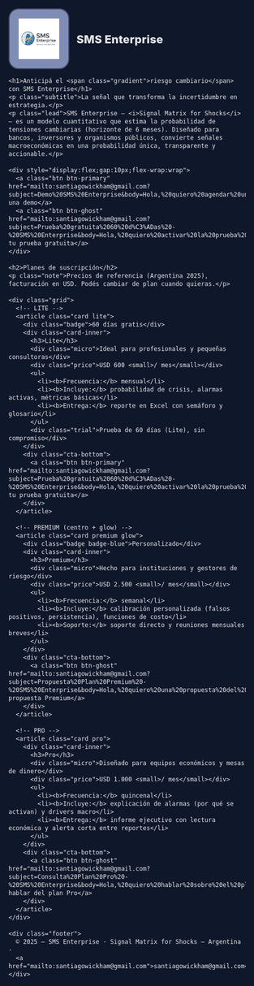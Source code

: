 <!doctype html>
<html lang="es">
<head>
  <meta charset="utf-8" />
  <meta name="viewport" content="width=device-width, initial-scale=1" />
  <title>SMS Enterprise — Folleto Comercial</title>

  <!-- Favicon y metadatos sociales (dentro del HEAD) -->
  <link rel="icon" href="./logo_sms_enterprise.png">
  <meta property="og:title" content="SMS Enterprise — Anticipá el riesgo cambiario">
  <meta property="og:description" content="Modelo cuantitativo que estima la probabilidad de tensiones cambiarias a 6 meses.">
  <meta property="og:type" content="website">
  <meta property="og:image" content="./logo_sms_enterprise.png">
  <meta name="twitter:card" content="summary_large_image">

  <style>
    :root{
      --bg:#0f172a; --text:#e5e7eb; --muted:#94a3b8;
      --brand:#2563eb; --brand-2:#1d4ed8; --accent:#38bdf8;
      --card:#0b1226; --card-border:#1f2a44; --shadow:0 10px 30px rgba(0,0,0,.35);
      --radius:18px;
    }
    html,body{margin:0;background:var(--bg);color:var(--text);font-family:Inter,Segoe UI,Roboto,Arial,sans-serif}
    .wrap{max-width:1100px;margin:0 auto;padding:40px 18px}

    /* HEADER corporativo */
    header{display:flex;align-items:center;gap:14px;margin-bottom:12px}
    .logo-chip{
      background:#7f8cb3; border:2px solid #3b4563; border-radius:20px;
      padding:18px; display:flex; align-items:center; justify-content:center;
    }
    .logo-chip img{height:80px;width:auto;display:block;filter:none}
    .brand-title{font-weight:800;letter-spacing:.2px;color:#e5e7eb;font-size:22px;line-height:1;margin-top:2px}
    @media(min-width:980px){ .logo-chip img{height:80px} .brand-title{font-size:22px} }

    /* Título + subtítulo */
    h1{font-size:40px;line-height:1.1;margin:14px 0 6px;font-weight:900}
    .gradient{
      background:linear-gradient(92deg,#93c5fd,#60a5fa);
      -webkit-background-clip:text;background-clip:text;-webkit-text-fill-color:transparent
    }
    .subtitle{font-size:18px;color:#cbd5e1;margin:0 0 14px}
    .lead{color:#a8b3c7}
    .btn{display:inline-block;padding:12px 16px;border-radius:12px;font-weight:650;text-decoration:none}
    .btn-primary{background:linear-gradient(180deg,var(--brand),var(--brand-2));color:#fff}
    .btn-ghost{border:1px solid var(--card-border);color:#cbd5e1}
    .btn-primary:hover,.btn-ghost:hover{filter:brightness(1.06)}
    h2{margin:36px 0 6px}
    .note{color:var(--muted);font-size:14px;margin:0 0 14px}

    /* PLANES */
    .grid{display:grid;gap:18px}
    @media(min-width:980px){ .grid{grid-template-columns:1fr 1fr 1fr} }
    .card{
      position:relative;border:1px solid var(--card-border);background:var(--card);
      border-radius:var(--radius);box-shadow:var(--shadow);display:flex;flex-direction:column;min-height:440px
    }
    .card-inner{display:flex;flex-direction:column;gap:10px;padding:22px;flex:1}
    .card h3{margin:0;font-size:22px}
    .micro{color:#94a3b8;font-size:13px;margin-top:2px}
    .price{font-size:28px;font-weight:800;margin:6px 0 8px}
    ul{list-style:none;margin:0;padding:0;display:flex;flex-direction:column;gap:8px}
    li{line-height:1.45;padding-left:22px;position:relative}
    li::before{content:"✔";position:absolute;left:0;color:#22c55e;font-weight:800}
    .trial{
      margin-top:8px;background:rgba(16,185,129,.08);border:1px solid rgba(16,185,129,.25);
      color:#a7f3d0;padding:10px 12px;border-radius:12px;font-weight:600
    }
    .cta-bottom{padding:16px 22px;border-top:1px solid var(--card-border);display:flex;justify-content:flex-start}

    /* Destacar Premium al centro */
    .lite{order:1}
    .premium{order:2;border-color:#2a59d8}
    .pro{order:3}
    @media(min-width:980px){ .premium{transform:scale(1.03)} }
    .badge{
      position:absolute;top:14px;right:14px;background:#22c55e;color:#052e16;
      border:1px solid #157f3b;padding:4px 10px;border-radius:999px;font-size:12px;font-weight:700
    }
    .badge-blue{background:linear-gradient(90deg,#60a5fa,#2563eb);color:#071026;border-color:#1f3aa4}
    .glow::before{
      content:"";position:absolute;inset:-2px;border-radius:calc(var(--radius) + 2px);
      background:conic-gradient(from 0deg, rgba(37,99,235,.0), rgba(37,99,235,.35), rgba(56,189,248,.35), rgba(37,99,235,.0));
      filter:blur(16px);opacity:.75;z-index:-1;animation:glow 6s linear infinite
    }
    @keyframes glow{to{transform:rotate(360deg)}}

    /* Footer */
    .footer{margin-top:36px;border-top:1px solid var(--card-border);padding-top:16px;text-align:center;color:#cbd5e1;font-size:14px}
    .footer a{color:#93c5fd;text-decoration:none}

    /* Estilos de impresión (PDF limpio) */
    @media print {
      html, body { background:#fff !important; color:#111 !important; }
      .wrap { max-width:900px !important; padding:24px !important; }
      .glow::before { display:none !important; }
      .card { box-shadow:none !important; border-color:#e5e7eb !important; }
      .cta-bottom { border-top:1px solid #e5e7eb !important; }
      .btn, .btn-primary, .btn-ghost {
        background:none !important; color:#111 !important; border:1px solid #999 !important; box-shadow:none !important;
      }
      .badge, .badge-blue { filter:grayscale(1); }
      .gradient{ background:none !important; -webkit-text-fill-color:#111 !important; color:#111 !important; }
      h1{ color:#111 !important; }
      .subtitle, .lead { color:#333 !important; }
      a { color:#111 !important; text-decoration:underline !important; }
    }
  </style>
</head>
<body>
  <div class="wrap">
    <header>
      <div class="logo-chip">
        <!-- Asegurate de subir este archivo al repo -->
        <img src="./logo_sms_enterprise.png" alt="SMS Enterprise">
      </div>
      <div class="brand-title">SMS Enterprise</div>
    </header>

    <h1>Anticipá el <span class="gradient">riesgo cambiario</span> con SMS Enterprise</h1>
    <p class="subtitle">La señal que transforma la incertidumbre en estrategia.</p>
    <p class="lead">SMS Enterprise — <i>Signal Matrix for Shocks</i> — es un modelo cuantitativo que estima la probabilidad de tensiones cambiarias (horizonte de 6 meses). Diseñado para bancos, inversores y organismos públicos, convierte señales macroeconómicas en una probabilidad única, transparente y accionable.</p>

    <div style="display:flex;gap:10px;flex-wrap:wrap">
      <a class="btn btn-primary" href="mailto:santiagowickham@gmail.com?subject=Demo%20SMS%20Enterprise&body=Hola,%20quiero%20agendar%20una%20demo%20de%20SMS%20Enterprise.%20Mis%20datos%20son:%20">Agendá una demo</a>
      <a class="btn btn-ghost" href="mailto:santiagowickham@gmail.com?subject=Prueba%20gratuita%2060%20d%C3%ADas%20-%20SMS%20Enterprise&body=Hola,%20quiero%20activar%20la%20prueba%20gratuita%20de%2060%20d%C3%ADas%20del%20plan%20Lite.%20Mis%20datos%20son:%20">Solicitá tu prueba gratuita</a>
    </div>

    <h2>Planes de suscripción</h2>
    <p class="note">Precios de referencia (Argentina 2025), facturación en USD. Podés cambiar de plan cuando quieras.</p>

    <div class="grid">
      <!-- LITE -->
      <article class="card lite">
        <div class="badge">60 días gratis</div>
        <div class="card-inner">
          <h3>Lite</h3>
          <div class="micro">Ideal para profesionales y pequeñas consultoras</div>
          <div class="price">USD 600 <small>/ mes</small></div>
          <ul>
            <li><b>Frecuencia:</b> mensual</li>
            <li><b>Incluye:</b> probabilidad de crisis, alarmas activas, métricas básicas</li>
            <li><b>Entrega:</b> reporte en Excel con semáforo y glosario</li>
          </ul>
          <div class="trial">Prueba de 60 días (Lite), sin compromiso</div>
        </div>
        <div class="cta-bottom">
          <a class="btn btn-primary" href="mailto:santiagowickham@gmail.com?subject=Prueba%20gratuita%2060%20d%C3%ADas%20-%20SMS%20Enterprise&body=Hola,%20quiero%20activar%20la%20prueba%20gratuita%20de%2060%20d%C3%ADas%20del%20plan%20Lite.%20Mis%20datos%20son:%20">Solicitá tu prueba gratuita</a>
        </div>
      </article>

      <!-- PREMIUM (centro + glow) -->
      <article class="card premium glow">
        <div class="badge badge-blue">Personalizado</div>
        <div class="card-inner">
          <h3>Premium</h3>
          <div class="micro">Hecho para instituciones y gestores de riesgo</div>
          <div class="price">USD 2.500 <small>/ mes</small></div>
          <ul>
            <li><b>Frecuencia:</b> semanal</li>
            <li><b>Incluye:</b> calibración personalizada (falsos positivos, persistencia), funciones de costo</li>
            <li><b>Soporte:</b> soporte directo y reuniones mensuales breves</li>
          </ul>
        </div>
        <div class="cta-bottom">
          <a class="btn btn-ghost" href="mailto:santiagowickham@gmail.com?subject=Propuesta%20Plan%20Premium%20-%20SMS%20Enterprise&body=Hola,%20quiero%20una%20propuesta%20del%20plan%20Premium%20de%20SMS%20Enterprise.%20Mis%20datos%20son:%20">Solicitar propuesta Premium</a>
        </div>
      </article>

      <!-- PRO -->
      <article class="card pro">
        <div class="card-inner">
          <h3>Pro</h3>
          <div class="micro">Diseñado para equipos económicos y mesas de dinero</div>
          <div class="price">USD 1.000 <small>/ mes</small></div>
          <ul>
            <li><b>Frecuencia:</b> quincenal</li>
            <li><b>Incluye:</b> explicación de alarmas (por qué se activan) y drivers macro</li>
            <li><b>Entrega:</b> informe ejecutivo con lectura económica y alerta corta entre reportes</li>
          </ul>
        </div>
        <div class="cta-bottom">
          <a class="btn btn-ghost" href="mailto:santiagowickham@gmail.com?subject=Consulta%20Plan%20Pro%20-%20SMS%20Enterprise&body=Hola,%20quiero%20hablar%20sobre%20el%20plan%20Pro%20de%20SMS%20Enterprise.%20Mis%20datos%20son:%20">Quiero hablar del plan Pro</a>
        </div>
      </article>
    </div>

    <div class="footer">
      © 2025 — SMS Enterprise · Signal Matrix for Shocks — Argentina ·
      <a href="mailto:santiagowickham@gmail.com">santiagowickham@gmail.com</a>
    </div>
  </div>
</body>
</html>
